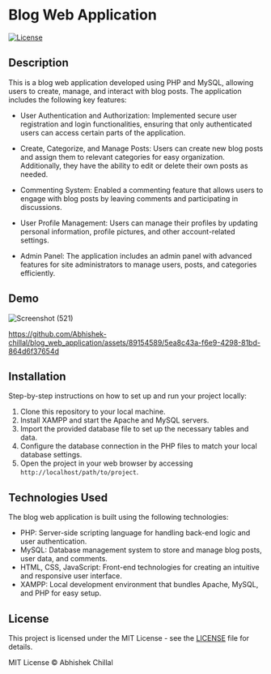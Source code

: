 # Blog Web Application

[![License](https://img.shields.io/badge/license-MIT-blue.svg)](LICENSE.md)

## Description

This is a blog web application developed using PHP and MySQL, allowing users to create, manage, and interact with blog posts. The application includes the following key features:

- User Authentication and Authorization: Implemented secure user registration and login functionalities, ensuring that only authenticated users can access certain parts of the application.

- Create, Categorize, and Manage Posts: Users can create new blog posts and assign them to relevant categories for easy organization. Additionally, they have the ability to edit or delete their own posts as needed.

- Commenting System: Enabled a commenting feature that allows users to engage with blog posts by leaving comments and participating in discussions.

- User Profile Management: Users can manage their profiles by updating personal information, profile pictures, and other account-related settings.

- Admin Panel: The application includes an admin panel with advanced features for site administrators to manage users, posts, and categories efficiently.

## Demo
![Screenshot (521)](https://github.com/Abhishek-chillal/blog_web_application/assets/89154589/a59ea53e-c1e0-4958-b6fa-d548fb627278)

https://github.com/Abhishek-chillal/blog_web_application/assets/89154589/5ea8c43a-f6e9-4298-81bd-864d6f37654d

## Installation

Step-by-step instructions on how to set up and run your project locally:

1. Clone this repository to your local machine.
2. Install XAMPP and start the Apache and MySQL servers.
3. Import the provided database file to set up the necessary tables and data.
4. Configure the database connection in the PHP files to match your local database settings.
5. Open the project in your web browser by accessing `http://localhost/path/to/project`.

## Technologies Used

The blog web application is built using the following technologies:

- PHP: Server-side scripting language for handling back-end logic and user authentication.
- MySQL: Database management system to store and manage blog posts, user data, and comments.
- HTML, CSS, JavaScript: Front-end technologies for creating an intuitive and responsive user interface.
- XAMPP: Local development environment that bundles Apache, MySQL, and PHP for easy setup.


## License

This project is licensed under the MIT License - see the [LICENSE](LICENSE.md) file for details.


MIT License © Abhishek Chillal


